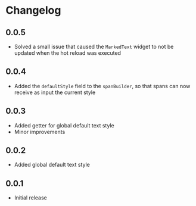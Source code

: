 # Changelog

## 0.0.5

-   Solved a small issue that caused the `MarkedText` widget to not be updated when the hot reload was executed

## 0.0.4

-   Added the `defaultStyle` field to the `spanBuilder`, so that spans can now receive as input the current style

## 0.0.3

-   Added getter for global default text style
-   Minor improvements

## 0.0.2

-   Added global default text style

## 0.0.1

-   Initial release
